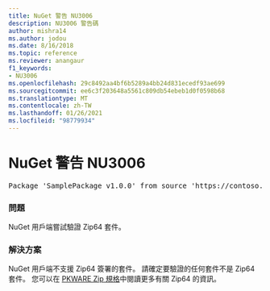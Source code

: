 ```yaml
---
title: NuGet 警告 NU3006
description: NU3006 警告碼
author: mishra14
ms.author: jodou
ms.date: 8/16/2018
ms.topic: reference
ms.reviewer: anangaur
f1_keywords:
- NU3006
ms.openlocfilehash: 29c8492aa4bf6b5289a4bb24d831ecedf93ae699
ms.sourcegitcommit: ee6c3f203648a5561c809db54ebeb1d0f0598b68
ms.translationtype: MT
ms.contentlocale: zh-TW
ms.lasthandoff: 01/26/2021
ms.locfileid: "98779934"
---
```

# <a name="nuget-warning-nu3006"></a>NuGet 警告 NU3006

<pre>Package 'SamplePackage v1.0.0' from source 'https://contoso.com/index.json': Signed Zip64 packages are not supported.</pre>

### <a name="issue"></a>問題

NuGet 用戶端嘗試驗證 Zip64 套件。


### <a name="solution"></a>解決方案

NuGet 用戶端不支援 Zip64 簽署的套件。 請確定要驗證的任何套件不是 Zip64 套件。 您可以在 [PKWARE Zip 規格](https://pkware.cachefly.net/webdocs/casestudies/APPNOTE.TXT)中閱讀更多有關 Zip64 的資訊。


